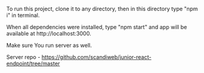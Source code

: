 To run this project, clone it to any directory, then in this directory type "npm i" in terminal.

When all dependencies were installed, type "npm start" and app will be available at http://localhost:3000.

Make sure You run server as well.

Server repo - https://github.com/scandiweb/junior-react-endpoint/tree/master
